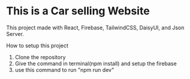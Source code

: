 # This is a Car selling Website

This project made with React, Firebase, TailwindCSS, DaisyUI, and Json Server.

How to setup this project
1. Clone the repository
2. Give the command in terminal(npm install) and setup the firebase
3. use this command to run "npm run dev"
